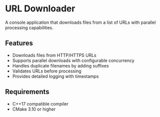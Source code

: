 # URL Downloader

A console application that downloads files from a list of URLs with parallel processing capabilities.

## Features

- Downloads files from HTTP/HTTPS URLs
- Supports parallel downloads with configurable concurrency
- Handles duplicate filenames by adding suffixes
- Validates URLs before processing
- Provides detailed logging with timestamps

## Requirements

- C++17 compatible compiler
- CMake 3.10 or higher
